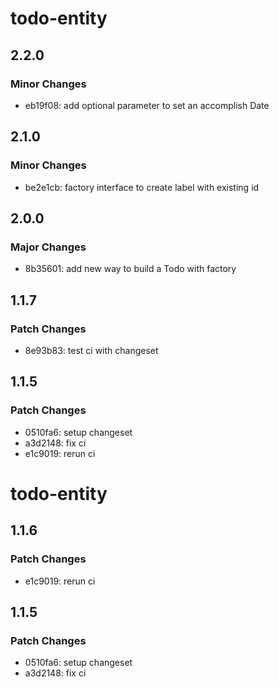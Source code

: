 # todo-entity

## 2.2.0

### Minor Changes

- eb19f08: add optional parameter to set an accomplish Date

## 2.1.0

### Minor Changes

- be2e1cb: factory interface to create label with existing id

## 2.0.0

### Major Changes

- 8b35601: add new way to build a Todo with factory

## 1.1.7

### Patch Changes

- 8e93b83: test ci with changeset

## 1.1.5

### Patch Changes

- 0510fa6: setup changeset
- a3d2148: fix ci
- e1c9019: rerun ci

# todo-entity

## 1.1.6

### Patch Changes

- e1c9019: rerun ci

## 1.1.5

### Patch Changes

- 0510fa6: setup changeset
- a3d2148: fix ci
